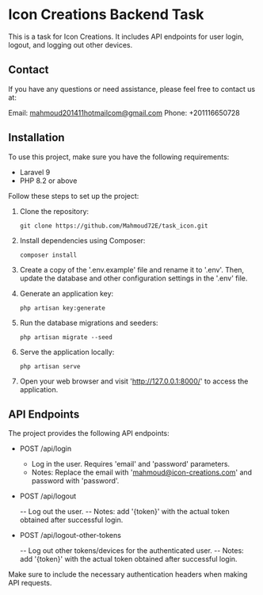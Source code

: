 # Icon Creations Backend Task

This is a task for Icon Creations. It includes API endpoints for user login, logout, and logging out other devices.

## Contact

If you have any questions or need assistance, please feel free to contact us at:

Email: mahmoud201411hotmailcom@gmail.com
Phone:  +201116650728

## Installation

To use this project, make sure you have the following requirements:

- Laravel 9
- PHP 8.2 or above

Follow these steps to set up the project:

1. Clone the repository:

   ```shell
   git clone https://github.com/Mahmoud72E/task_icon.git
   ```

2. Install dependencies using Composer:

   ```shell
   composer install
   ```

3. Create a copy of the '.env.example' file and rename it to '.env'. Then, update the database and other configuration settings in the '.env' file.

4. Generate an application key:

   ```shell
   php artisan key:generate
   ```

5. Run the database migrations and seeders:

   ```shell
   php artisan migrate --seed
   ```

6. Serve the application locally:

   ```shell
   php artisan serve
   ```

7. Open your web browser and visit 'http://127.0.0.1:8000/' to access the application.

## API Endpoints

The project provides the following API endpoints:


- POST /api/login

    - Log in the user. Requires 'email' and 'password' parameters.
    - Notes: Replace the email with 'mahmoud@icon-creations.com' and password with 'password'.


- POST /api/logout

  -- Log out the user.
  -- Notes: add '{token}' with the actual token obtained after successful login.


- POST /api/logout-other-tokens

  -- Log out other tokens/devices for the authenticated user.
  -- Notes: add '{token}' with the actual token obtained after successful login.

Make sure to include the necessary authentication headers when making API requests.
